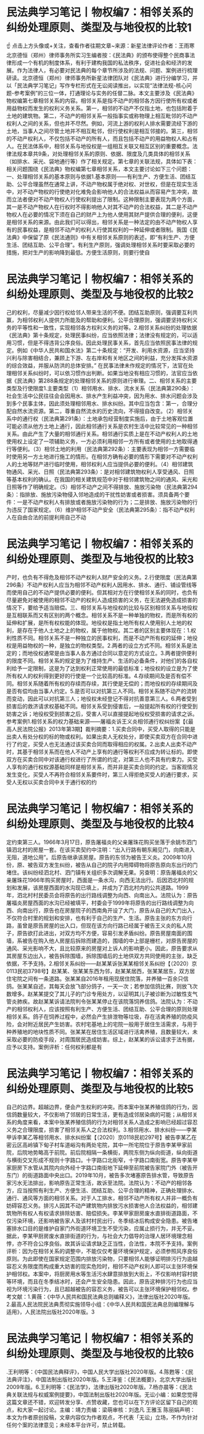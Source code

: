 # 民法典学习笔记丨物权编7：相邻关系的纠纷处理原则、类型及与地役权的比较1

☝ 点击上方头像或+关注，查看作者往期文章~来源：新星法律评论作者：王雨寒 北京德恒（郑州）律师事务所实习生编者按：《民法典》的颁布使得整个民商事法律形成一个有机的制度体系，有利于建构我国的私法秩序，促进社会和经济的发展。作为法律人，有必要对民法典的每个章节所涉及的法规、问题、案例进行梳理研读。北京德恒（郑州）律师事务所新星法律团队对《民法典》进行分编学习，并以「民法典学习笔记」写作专栏形式在无讼阅读推出，以实现“法律法规-核心问题-参考案例”的三位一体，打通理论与实务的任督二脉。本文主要涉及《民法典》物权编第七章相邻关系的内容。相邻关系是指不动产的相邻各方因行使所有权或者用益物权而发生的权利义务关系。第一，相邻的不动产不仅指土地，也包括附着于土地的建筑物。第二，不动产的相邻关系一般指事实或称物理上相互毗邻的不动产权利人之间的关系，但也并不尽然。例如，河流上游的权利人排水需要流经下游的土地，当事人之间尽管土地并不相互毗邻，但行使权利是相互邻接的。第三，相邻的不动产权利人，不仅包括不动产的所有人，而且包括不动产的用益物权人和占有人。在民法体系中，相邻关系与地役权是一组相互关联又相互区别的重要概念。法律法规本章共9条，对处理相邻关系的原则、依据、限度及几类具体的相邻关系（如排水、采光、袋地通行等）作了相关规定。第七章的关联法规，具体如下表：相关问题围绕《民法典》物权编第七章相邻关系，本文主要讨论如下三个问题：一、处理相邻关系的基本原则与依据1.基本原则——有利生产、方便生活、团结互助、公平合理虽然在通常上讲，不动产物权属于绝对权、对世权，但是在现实生活中，对不动产物权的行使绝对化难免会影响他人的合法权益从而容易产生冲突，故而立法者便对不动产物权人行使权利提出了限制。这种限制主要表现为两个方面，其一是不动产物权人在行权时不得影响他人对其不动产的合法权益，其二是不动产物权人在必要的情况下须在自己的财产上为他人使用其财产提供合理的便利，这便是相邻关系的来源。由此我们可以得出，相邻关系是一种法定的由不动产物权人享有的民事权益，是相邻不动产的权利人行使其权利的一种延伸或者限制。我国《民法典》中保留了原《民法通则》中有关相邻关系原则的表述，即“有利生产、方便生活、团结互助、公平合理”。有利生产原则，强调处理相邻关系时要采取必要的措施，把对生产的影响降到最低。方便生活原则，则要行使自

# 民法典学习笔记丨物权编7：相邻关系的纠纷处理原则、类型及与地役权的比较2

己的权利，尽量减少因行权给邻人带来生活的不便。团结互助原则，强调要互利共赢，为相邻权利人提供力所能及的帮助和便利。公平合理原则，强调要坚持权利义务的平等性和一致性，实现相邻各方权利义务的对等。2.相邻关系纠纷的处理依据《民法典》第十条规定，处理民事纠纷，应当依照法律；法律没有规定的，可以适用习惯，但是不得违背公序良俗。因此处理民事关系，首先应当依照民事法律的规定。例如《中华人民共和国水法》第二十条规定：“开发、利用水资源，应当坚持兴利与除害相结合，兼顾上下游、左右岸和有关地区之间的利益，充分发挥水资源的综合效益，并服从防洪的总体安排。” 在民事法律未作规定的情况下，法官在处理相邻关系纠纷时，可以依习惯作出判断。如果当地没有相应习惯的，法官应当依据《民法典》第288条规定的处理相邻关系的原则进行审理。二、相邻关系的主要类型及行使限度1.主要类型（1）相邻用水、排水、流水关系（民法典第290条）：社会生活中公民往往会会因用水、排水产生利益冲突，因为用水、排水问题会涉及到多个民事主体，因此须处理相邻用水、排水纠纷。其中应当包含：第一，合理分配自然水流资源。第二，尊重自然流水的历史流向，不得擅自改变。（2）相邻关系中的通行权（民法典第291条）：土地承包经营制度实施后，由于土地客观位置可能必须从他方土地上通行，因此相邻通行关系是农村生活中比较常见的一种相邻关系。由此产生了大量的相邻通行关系。相邻通行实质上是在不动产权利人的土地使用权上设定了一项辅助义务，一方必须利用相邻一方所有或者使用的土地取得通行等便利。（3）相邻土地的利用（民法典第292条）：主要表现为相邻一方需要临时使用另一方土地进行施工的情形。在相邻方确有必要的情形下需要对不动产权利人的土地等财产进行临时使用，相邻权利人应当提供必要的便利。（4）相邻建筑物通风、采光、日照（民法典第293条）：是对相邻建筑物权利人享受通风、日照等基本权利的确认。在我国的相关建筑规范中对于相邻建筑物之间的通风、采光和日照等作了明确规定。（5）相邻不动产之间不得排放、施放污染物（民法典第294条）：指排放、施放污染物侵入邻地造成的干扰性妨害或者损害。须具备两个要件：一是不动产权利人有排放或者施放污染物的行为；二是排放、施放污染物的行为违反了国家规定。（6）维护相邻不动产安全（民法典第295条）：指不动产权利人在自由合法的前提利用自己不动

# 民法典学习笔记丨物权编7：相邻关系的纠纷处理原则、类型及与地役权的比较3

产时，也负有不得危及相邻不动产权利人财产安全的义务。2.行使限度（民法典第296条）不动产权利人应当为相邻不动产权利人因用水、排水、通行、铺设管线等而使用自己的不动产提供必要的便利。但其相对方在行使相邻关系的同时，也负有尽量避免对被使用的相邻不动产的权利人造成损害的义务，在无法避免造成损害的情况下，要给予适当赔偿。三、相邻关系与地役权的比较与区别相邻关系与地役权是互相联系而又有区别的两个概念。相邻关系不是一种单独的物权，而是所有权的延伸和扩展，是所有权权能的体现。地役权是指土地所有权人使用别人土地的权利，是存在于他人土地之上的物权，属于他物权。其二者的区别主要体现在：1.权利性质不同。相邻关系不是一种独立的民事权利，而是不动产所有权的延伸；地役权是用益物权的一种，是独立的物权类型。2.两者的设立方式不同。相邻关系是法定的；而地役权通常是由当事人各方通过合同以意定的方式设立。3.两者提供便利的限度不同。相邻关系的规定是为了维持生产、生活的必备条件，对他们的各自权利给予一定限制，这是为了达到权利正常使用的最低标准；地役权的设立是为了使所有权人的权利得到更好的行使是一个比较高的标准。4.存续期间及是否有偿不同。相邻关系随着所有权的存续而存续，其行使是无偿的；而地役权的存续期间及是否有偿均由当事人约定。5.是否可以对抗第三人不同。相邻关系随不动产的流转而变动，因此可以对抗第三人；地役权未经登记不得对抗善意第三人。6.两者受到损害后的救济请求权基础不同。相邻关系受到侵害后，一般提起所有权的行使受到妨害之诉；地役权受到损害之后，受害人可以直接提起地役权受损害的请求之诉。参考案例1.相邻关系的权力基础来源——屠福炎诉王义炎相邻通行权纠纷案【《最高人民法院公报》2013年第3期】裁判摘要：1.买卖合同中，买受人取得的只能是出卖人有处分权的标的物或权利。如果出卖人无权处分，即使买卖双方在合同中进行了约定，买受人也无法通过该买卖合同而取得相应的权属。2.出卖人出卖不动产时，其基于相邻关系而在他人不动产上享有的通行等权利不应成为转让标的。即使双方在买卖合同中对该通行权进行了所谓的约定，对第三人也不具有约束力。买受人享有的通行权权源基础同样是相邻关系，而并非是买卖合同的约定。当客观情况发生变化，买受人不再符合相邻关系要件时，第三人得拒绝买受人的通行要求，买受人无权以买卖合同中关于通行权的约

# 民法典学习笔记丨物权编7：相邻关系的纠纷处理原则、类型及与地役权的比较4

定约束第三人。1966年3月17日，原告屠福炎的父亲屠珠花购买坐落于余姚市泗门镇泗北村的房屋一套。在该买卖契约中注明：“出入行路有朝东厢见门，向南进入无阻，道地公用”。后原告继承该房屋。原告的东邻为被告王义炎。2009年10月份，原、被告双方发生纠纷，被告从自己的院子内用障碍物将原告原向东出行的门堵住。该纠纷经泗北村、泗门镇有关组织多次调解无果。另查明：原告屠福炎的父亲屠珠花1966年购买房屋时，西面是一条水沟，向西无法出行。后因泗北村的规划和发展，该房屋西面的水沟现已填上，并成为了泗北村内的公共道路。1999年，泗北村村民委员会将原告的出行路线调整为向西、向南出入。法院认为：原告屠福炎房屋西面的水沟已经被填平，村委会于1999年将原告的出行路线调整为向西、向南出行，原告也在房屋院子的西南角开设了大门，原告从自己的大门出入，不仅符合村里的规划和安排，也有利于自己的生产、生活。原告主张的东方向行路，虽曾是原告房屋的出入口，但现在该方向行路已经属于被告王义炎的私人院子，原告欲打此进出，对双方均不方便，容易引发矛盾纠纷。原告房屋南面的围墙，系被告在购入他人房屋后拆除而建造的，围墙的中上部是栅栏，对原告房屋的通风、采光影响不大，且比较原来的房屋对上诉人的影响更小。因此，原告要求从其房屋东边出入，被告拆除围墙，拆除围墙后的土地供双方共同使用的主张，缺乏依据，不予支持。2.相邻关系纠纷——赵某某诉张某某相邻关系纠纷【（2020）京0113民初3798号】赵某某、张某某东西为邻，赵某某居西，张某某居东，双方居住宅院之间有一条道路。张某某自2016年租用现居住院落，并养殖一百余只信鸽。张某某自述，其每天会放飞部分鸽子，一天一次；若参加信鸽比赛，则放飞次数增多。赵某某提交了其儿子的门诊专用处方，以证明其儿子被诊断为过敏性支气管炎肺疾。故赵某某诉请法院判令张某某停止在该院落饲养信鸽。法院认为：不动产的相邻权利人，应该按照有利生产、方便生活、团结互助、公平合理的原则处理相邻关系。鸽子在饲养过程中，必然会产生排泄物等垃圾，存在活禽养殖的防疫风险，会对附近居民产生妨害。农村宅基地上的宅院一般用于居住生活需求，与用于种养殖地的地块性质不同。张某某在居住生活区域进行活禽养殖，且数量较大，未采取必要的防疫手段，对周围居民造成妨害。综上，赵某某的诉讼请求于法有据，应予以支持。案例评析：任何权利都是有

# 民法典学习笔记丨物权编7：相邻关系的纠纷处理原则、类型及与地役权的比较5

自己的边界。超越边界，便会产生权利的冲突。而本案中张某养殖信鸽的行为，因信鸽数量较大，不仅影响了邻居的日常生活，更有造成邻居染病的可能；从相邻关系的角度来看，本案中张某养殖信鸽的行为对相邻关系人造成之影响已经超过容忍义务之合理限度，损害了相邻关系人之合法权利。3.相邻用水、排水纠纷——李某甲诉李某乙等相邻用水、排水纠纷案【（2020）京0118民初297号】被告李某乙在密云区高岭镇下甸子村车道峪沟有两处宅院，其中一所宅院位于原告李某甲家前院，后院地势略高于前院。前后院相隔一条横街，两院东侧为纵向街道，纵向街道与横街交叉形成不规则十字路口。十字路口北街窄，十字路口南街宽。原告李某甲家厨房下水管从其院内向外经十字路口南街地下延伸至前院被告家院门外（被告开东门）的街道路面中央出口。2019年10月，被告多次堵塞原告排水管，导致原告家污水无法排出，影响原告正常生活，故诉至法院。法院认为：不动产的相邻各方，应当按照有利生产、方便生活、团结互助、公平合理的精神，正确处理排水、通行、通风等方面的相邻关系。对于人工排水，相邻不动产所有权人并非一概负有妨碍容忍义务。排污人因其不动产建筑物内排放污水损害他人合法权益的，相邻建筑物所有权人有权请求排除妨害、赔偿损失。李某甲家厨房废水直排街道路面，不仅污染环境，还影响被告家人及该村村民出行，冬季结冰后构成安全隐患。被告堵塞排水口目的是维护自家门外街道环境卫生不受污染，应属止损行为，并无不妥。据此，李某甲厨房废水直排街道的行为，与社会大力倡导的治理人居环境理念相悖，亦不符合公序良俗。故其诉讼请求缺乏正当性，合法性，本院不予支持。案例评析：因为在相邻关系的调整中，不能仅仅考量环境保护规定，必须参照风序良俗原则。为此即使在国家规定范围内排放污染物，只要相邻人能够证明排污行为逾越容忍义务限度而构成重大妨害的现实危险时，相邻不动产权利人即可以主张环境保护相邻权。本案中，将厨房用水等生活污水肆意排放到大街上，不仅影响村容村貌等环境，而且在冬季结冰时，还会产生安全隐患。因此，原告这种排污行为也应当视为环境污染行为，且已超越被告的容忍义务，被告可以主张环境保护相邻权。参考文献：1.黄薇：《中华人民共和国民法典总则编释义》，法律出版社2020年版。2.最高人民法院民法典贯彻实施领导小组：《中华人民共和国民法典总则编理解与适用》，人民法院出版社2020年版。3

# 民法典学习笔记丨物权编7：相邻关系的纠纷处理原则、类型及与地役权的比较6

.王利明等：《中国民法典释评》，中国人民大学出版社2020年版。4.陈甦等：《民法典评注》，中国法制出版社2020年版。5.王泽鉴：《民法概要》，北京大学出版社2009年版。6.王利明等：《民法学》，法律出版社2020年版。7.杨亦晨等：《民法典关联法规与权威案例提要》，中国法制出版社2020年版。无讼小编：如果您觉得这篇文章还不错，欢迎转发分享、点赞收藏，您也可以在下方评论区留下自己的观点，和大家一起讨论。主编：靖力责编：梁萌审核：刘逸凡 王雅玉 陈丽娟声明：本文为作者原创投稿，文章内容仅为作者观点，不代表「无讼」立场，不作为针对任何个案的法律意见；未经本平台许可，禁止转载。

